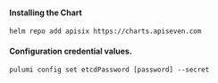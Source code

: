 #### Installing the Chart
```hcl
helm repo add apisix https://charts.apiseven.com
```

#### Configuration credential values.
```hcl
pulumi config set etcdPassword [password] --secret
```
